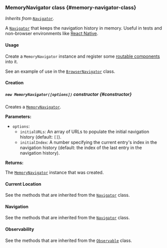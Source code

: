 ### MemoryNavigator <badge type="primary">class</badge> {#memory-navigator-class}

*Inherits from [`Navigator`](https://layrjs.com/docs/v2/reference/navigator).*

A [`Navigator`](https://layrjs.com/docs/v2/reference/navigator) that keeps the navigation history in memory. Useful in tests and non-browser environments like [React Native](https://reactnative.dev/).

#### Usage

Create a `MemoryNavigator` instance and register some [routable components](https://layrjs.com/docs/v2/reference/routable#routable-component-class) into it.

See an example of use in the [`BrowserNavigator`](https://layrjs.com/docs/v2/reference/browser-navigator) class.

#### Creation

##### `new MemoryNavigator([options])` <badge type="secondary">constructor</badge> {#constructor}

Creates a [`MemoryNavigator`](https://layrjs.com/docs/v2/reference/memory-navigator).

**Parameters:**

* `options`:
  * `initialURLs`: An array of URLs to populate the initial navigation history (default: `[]`).
  * `initialIndex`: A number specifying the current entry's index in the navigation history (default: the index of the last entry in the navigation history).

**Returns:**

The [`MemoryNavigator`](https://layrjs.com/docs/v2/reference/memory-navigator) instance that was created.

#### Current Location

See the methods that are inherited from the [`Navigator`](https://layrjs.com/docs/v2/reference/navigator#current-location) class.

#### Navigation

See the methods that are inherited from the [`Navigator`](https://layrjs.com/docs/v2/reference/navigator#navigation) class.

#### Observability

See the methods that are inherited from the [`Observable`](https://layrjs.com/docs/v2/reference/observable#observable-class) class.
